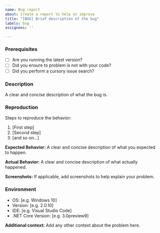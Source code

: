```yaml
---
name: Bug report
about: Create a report to help us improve
title: "[BUG] Brief description of the bug"
labels: bug
assignees: ''

---
```


### Prerequisites

- [ ] Are you running the latest version?
- [ ] Did you ensure to problem is not with your code?
- [ ] Did you perform a cursory issue search?

### Description
A clear and concise description of what the bug is.

### Reproduction
Steps to reproduce the behavior:
1. [First step]
2. [Second step]
3. [and so on...]

**Expected Behavior:**
A clear and concise description of what you expected to happen.

**Actual Behavior:**
A clear and concise description of what actually happened.

**Screenshots:**
If applicable, add screenshots to help explain your problem.

### Environment
- OS: [e.g. Windows 10]
- Version: [e.g. 2.0.10]
- IDE: [e.g. Visual Studio Code]
- .NET Core Version: [e.g. 3.0preview9]

**Additional context:**
Add any other context about the problem here.
